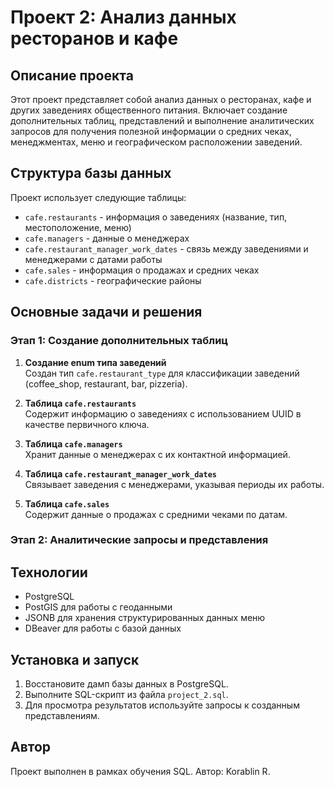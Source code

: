# Проект 2: Анализ данных ресторанов и кафе

## Описание проекта
Этот проект представляет собой анализ данных о ресторанах, кафе и других заведениях общественного питания. Включает создание дополнительных таблиц, представлений и выполнение аналитических запросов для получения полезной информации о средних чеках, менеджментах, меню и географическом расположении заведений.

## Структура базы данных
Проект использует следующие таблицы:
- `cafe.restaurants` - информация о заведениях (название, тип, местоположение, меню)
- `cafe.managers` - данные о менеджерах
- `cafe.restaurant_manager_work_dates` - связь между заведениями и менеджерами с датами работы
- `cafe.sales` - информация о продажах и средних чеках
- `cafe.districts` - географические районы

## Основные задачи и решения

### Этап 1: Создание дополнительных таблиц
1. **Создание enum типа заведений**  
   Создан тип `cafe.restaurant_type` для классификации заведений (coffee_shop, restaurant, bar, pizzeria).

2. **Таблица `cafe.restaurants`**  
   Содержит информацию о заведениях с использованием UUID в качестве первичного ключа.

3. **Таблица `cafe.managers`**  
   Хранит данные о менеджерах с их контактной информацией.

4. **Таблица `cafe.restaurant_manager_work_dates`**  
   Связывает заведения с менеджерами, указывая периоды их работы.

5. **Таблица `cafe.sales`**  
   Содержит данные о продажах с средними чеками по датам.

### Этап 2: Аналитические запросы и представления

## Технологии
- PostgreSQL
- PostGIS для работы с геоданными
- JSONB для хранения структурированных данных меню
- DBeaver для работы с базой данных

## Установка и запуск
1. Восстановите дамп базы данных в PostgreSQL.
2. Выполните SQL-скрипт из файла `project_2.sql`.
3. Для просмотра результатов используйте запросы к созданным представлениям.

## Автор
Проект выполнен в рамках обучения SQL. Автор: Korablin R.
